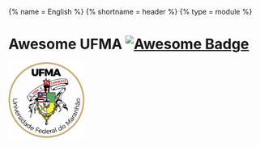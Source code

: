 {% name      = English %}
{% shortname = header %}
{% type      = module %}
# Awesome UFMA [![](https://awesome.re/badge.svg "Awesome Badge")](https://awesome.re)

<p float="left">
	<img src="./ufma_brasao.svg" width="150">
</p>
